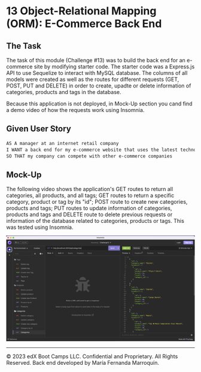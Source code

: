 # 13 Object-Relational Mapping (ORM): E-Commerce Back End

## The Task

The task of this module (Challenge #13) was to build the back end for an e-commerce site by modifying starter code. The starter code was a Express.js API to use Sequelize to interact with MySQL database. The columns of all models were created as well as the routes for different requests (GET, POST, PUT and DELETE) in order to create, upadte or delete information of categories, products and tags in the database.

Because this application is not deployed, in Mock-Up section you cand find a demo video of how the requests work using Insomnia. 

## Given User Story

```md
AS A manager at an internet retail company
I WANT a back end for my e-commerce website that uses the latest technologies
SO THAT my company can compete with other e-commerce companies
```

## Mock-Up

The following video shows the application's GET routes to return all categories, all products, and all tags; GET routes to return a specific category, product or tag by its "id"; POST route to create new categories, products and tags; PUT routes to update information of categories, products and tags and DELETE route to delete previous requests or information of the database related to categories, products or tags. This was tested using Insomnia. 

[![Demo video of all requests tested in Insomnia](./Assets/mockup.png)](https://drive.google.com/file/d/1WdL9dAvatnQ0-E7UhEeMgjP0WbW0VwXM/view?usp=sharing)

---
© 2023 edX Boot Camps LLC. Confidential and Proprietary. All Rights Reserved. Back end developed by María Fernanda Marroquín.
